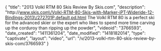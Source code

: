 {
    "title": "2013 Volkl RTM 80 Skis Review By Skis.com",
    "description": "http:\/\/www.skis.com\/Volkl-RTM-80-Skis-with-Marker-iPT-Wideride-12-Bindings-2013\/272701P,default,pd.html  The Volkl RTM 80 is a perfect ski for the advanced skier or the expert who likes to spend more time carving up the corduroy than ripping up the powder",
    "videoid": "3766593",
    "date_created": "1411361204",
    "date_modified": "1418182014",
    "type": "captivate",
    "layout": "video",
    "url": "\/v\/2013-volkl-rtm-80-skis-review-by-skis-com\/3766593"
}